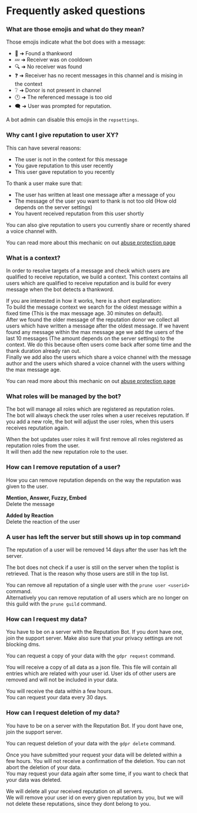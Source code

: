 # Frequently asked questions

### What are those emojis and what do they mean?

Those emojis indicate what the bot does with a message:  

- 👀 ➜ Found a thankword
- 💤 ➜ Receiver was on cooldown
- 🔍 ➜ No receiver was found
- ❓ ➜ Receiver has no recent messages in this channel and is mising in the context
- ❔ ➜ Donor is not present in channel
- 🕛 ➜ The referenced message is too old
- 🗨️ ➜ User was prompted for reputation.

A bot admin can disable this emojis in the `repsettings`.

### Why cant I give reputation to user XY?

This can have several reasons:

- The user is not in the context for this message
- You gave reputation to this user recently
- This user gave reputation to you recently

To thank a user make sure that:

- The user has written at least one message after a message of you
- The message of the user you want to thank is not too old (How old depends on the server settings)
- You havent received reputation from this user shortly

You can also give reputation to users you currently share or recently shared a voice channel with.

You can read more about this mechanic on out [abuse protection page](abuse_protection.md)

### What is a context?

In order to resolve targets of a message and check which users are qualified to receive reputation, we build a context.
This context contains all users which are qualified to receive reputation and is build for every message when the bot
detects a thankword.

If you are interested in how it works, here is a short explanation:  
To build the message context we search for the oldest message within a fixed time (This is the max message age. 30
minutes on default).  
After we found the older message of the reputation donor we collect all users which have written a message after the
oldest message. If we havent found any message within the max message age we add the users of the last 10 messages (The
amount depends on the server settings) to the context. We do this because often users come back after some time and the
thank duration already ran out.  
Finally we add also the users which share a voice channel with the message author and the users which shared a voice
channel with the users withing the max message age.

You can read more about this mechanic on out [abuse protection page](abuse_protection.md)

### What roles will be managed by the bot?

The bot will manage all roles which are registered as reputation roles.  
The bot will always check the user roles when a user receives reputation. If you add a new role, the bot will adjust the
user roles, when this users receives reputation again.

When the bot updates user roles it will first remove all roles registered as reputation roles from the user.  
It will then add the new reputation role to the user.

### How can I remove reputation of a user?

How you can remove reputation depends on the way the reputation was given to the user.

**Mention, Answer, Fuzzy, Embed**  
Delete the message

**Added by Reaction**  
Delete the reaction of the user

### A user has left the server but still shows up in top command

The reputation of a user will be removed 14 days after the user has left the server.

The bot does not check if a user is still on the server when the toplist is retrieved. That is the reason why those
users are still in the top list.

You can remove all reputation of a single user with the `prune user <userid>` command.  
Alternatively you can remove reputation of all users which are no longer on this guild with the `prune guild` command.

### How can I request my data?

You have to be on a server with the Reputation Bot. If you dont have one, join the support server. Make also sure 
that your privacy settings are not blocking dms.

You can request a copy of your data with the `gdpr request` command.

You will receive a copy of all data as a json file. This file will contain all entries which are related with your user
id. User ids of other users are removed and will not be included in your data.

You will receive the data within a few hours.  
You can request your data every 30 days.

### How can I request deletion of my data?

You have to be on a server with the Reputation Bot. If you dont have one, join the support server.

You can request deletion of your data with the `gdpr delete` command.

Once you have submitted your request your data will be deleted within a few hours. You will not receive a confirmation
of the deletion. You can not abort the deletion of your data.  
You may request your data again after some time, if you want to check that your data was deleted.

We will delete all your received reputation on all servers.  
We will remove your user id on every given reputation by you, but we will not delete these reputations, since they dont
belong to you.
